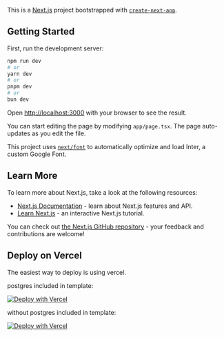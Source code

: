 This is a [Next.js](https://nextjs.org/) project bootstrapped with [`create-next-app`](https://github.com/vercel/next.js/tree/canary/packages/create-next-app).

## Getting Started

First, run the development server:

```bash
npm run dev
# or
yarn dev
# or
pnpm dev
# or
bun dev
```

Open [http://localhost:3000](http://localhost:3000) with your browser to see the result.

You can start editing the page by modifying `app/page.tsx`. The page auto-updates as you edit the file.

This project uses [`next/font`](https://nextjs.org/docs/basic-features/font-optimization) to automatically optimize and load Inter, a custom Google Font.

## Learn More

To learn more about Next.js, take a look at the following resources:

- [Next.js Documentation](https://nextjs.org/docs) - learn about Next.js features and API.
- [Learn Next.js](https://nextjs.org/learn) - an interactive Next.js tutorial.

You can check out [the Next.js GitHub repository](https://github.com/vercel/next.js/) - your feedback and contributions are welcome!

## Deploy on Vercel

The easiest way to deploy is using vercel.

postgres included in template:

[![Deploy with Vercel](https://vercel.com/button)](https://vercel.com/new/clone?repository-url=https%3A%2F%2Fgithub.com%2Fnotpoiu%2Fupioguard.git&env=AUTH_SECRET,AUTH_DISCORD_ID,AUTH_DISCORD_SECRET&envDescription=Auth.js%20required%20secrets%2C%20to%20generate%20AUTH_SECRET%2C%20run%20this%20command%20in%20terminal%3A%20%60openssl%20rand%20-base64%2033%60%20And%20Discord_ID%20and%20Discord_Secret%20are%20from%20a%20oauth%20application%20made%20in%20discord%20developer%20portal&demo-title=upioguard&demo-description=a%20lua%20script%20protection%20service&demo-url=https%3A%2F%2Fupioguard.vercel.app&stores=%5B%7B%22type%22%3A%22postgres%22%7D%5D)

without postgres included in template:

[![Deploy with Vercel](https://vercel.com/button)](https://vercel.com/new/clone?repository-url=https%3A%2F%2Fgithub.com%2Fnotpoiu%2Fupioguard.git&env=AUTH_SECRET,AUTH_DISCORD_ID,AUTH_DISCORD_SECRET&envDescription=Auth.js%20required%20secrets%2C%20to%20generate%20AUTH_SECRET%2C%20run%20this%20command%20in%20terminal%3A%20%60openssl%20rand%20-base64%2033%60%20And%20Discord_ID%20and%20Discord_Secret%20are%20from%20a%20oauth%20application%20made%20in%20discord%20developer%20portal&demo-title=upioguard&demo-description=a%20lua%20script%20protection%20service&demo-url=https%3A%2F%2Fupioguard.vercel.app)
